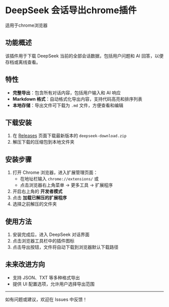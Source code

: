 # DeepSeek 会话导出chrome插件
适用于chrome浏览器

## 功能概述
该插件用于下载 DeepSeek 当前的全部会话数据，包括用户问题和 AI 回答，以便存档或离线查看。

## 特性
- **完整导出**：包含所有对话内容，包括用户输入和 AI 响应
- **Markdown 格式**：自动格式化导出内容，支持代码高亮和排序列表
- **本地存储**：导出文件可下载为 `.md` 文件，方便查看和编辑

## 下载安装
1. 在 [Releases](https://github.com/Jeff-clouds/deepseek-chrome-extension-code/releases) 页面下载最新版本的 `deepseek-download.zip`
2. 解压下载的压缩包到本地文件夹

## 安装步骤
1. 打开 Chrome 浏览器，进入扩展管理页面：
   - 在地址栏输入 `chrome://extensions/` 或
   - 点击浏览器右上角菜单 → 更多工具 → 扩展程序
2. 开启右上角的 **开发者模式**
3. 点击 **加载已解压的扩展程序**
4. 选择之前解压的文件夹

## 使用方法
1. 安装完成后，进入 DeepSeek 对话界面
2. 点击浏览器工具栏中的插件图标
3. 点击导出按钮，文件将自动下载到浏览器默认下载路径

## 未来改进方向
- 支持 JSON、TXT 等多种格式导出
- 提供 UI 配置选项，允许用户选择导出范围

---

如有问题或建议，欢迎在 Issues 中反馈！
